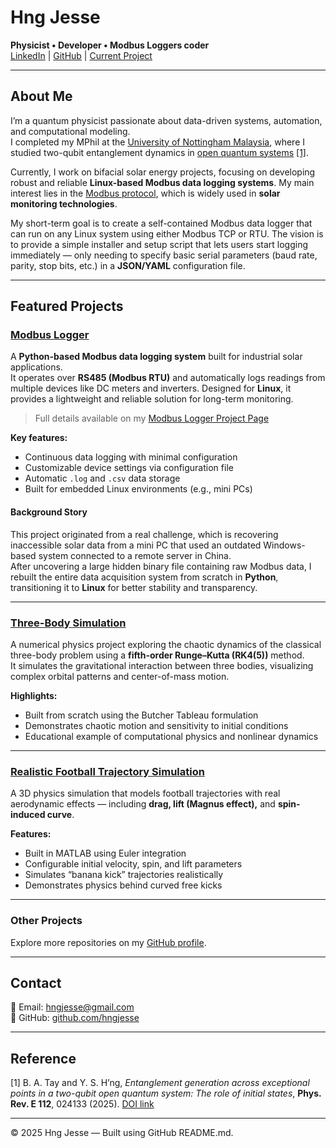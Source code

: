 # Hng Jesse

**Physicist • Developer • Modbus Loggers coder**  
[LinkedIn](https://www.linkedin.com/in/hngys/) | [GitHub](https://github.com/hngjesse) | [Current Project](https://hngjesse.github.io/Modbus_loggers/)

---

## About Me

I’m a quantum physicist passionate about data-driven systems, automation, and computational modeling.  
I completed my MPhil at the [University of Nottingham Malaysia](https://www.nottingham.edu.my/), where I studied two-qubit entanglement dynamics in [open quantum systems](https://en.wikipedia.org/wiki/Open_quantum_system) [[1]](#ref1).

Currently, I work on bifacial solar energy projects, focusing on developing robust and reliable **Linux-based Modbus data logging systems**. My main interest lies in the [Modbus protocol](https://en.wikipedia.org/wiki/Modbus), which is widely used in **solar monitoring technologies**.

My short-term goal is to create a self-contained Modbus data logger that can run on any Linux system using either Modbus TCP or RTU. The vision is to provide a simple installer and setup script that lets users start logging immediately — only needing to specify basic serial parameters (baud rate, parity, stop bits, etc.) in a **JSON/YAML** configuration file.

---

## Featured Projects

### [Modbus Logger](https://github.com/hngjesse/Modbus_loggers)

A **Python-based Modbus data logging system** built for industrial solar applications.  
It operates over **RS485 (Modbus RTU)** and automatically logs readings from multiple devices like DC meters and inverters. Designed for **Linux**, it provides a lightweight and reliable solution for long-term monitoring.

> Full details available on my [Modbus Logger Project Page](https://hngjesse.github.io/Modbus_loggers/)

**Key features:**
- Continuous data logging with minimal configuration  
- Customizable device settings via configuration file  
- Automatic `.log` and `.csv` data storage  
- Built for embedded Linux environments (e.g., mini PCs)

#### Background Story
This project originated from a real challenge, which is recovering inaccessible solar data from a mini PC that used an outdated Windows-based system connected to a remote server in China.  
After uncovering a large hidden binary file containing raw Modbus data, I rebuilt the entire data acquisition system from scratch in **Python**, transitioning it to **Linux** for better stability and transparency.

---

### [Three-Body Simulation](https://github.com/hngjesse/Three_body_simulation)

A numerical physics project exploring the chaotic dynamics of the classical three-body problem using a **fifth-order Runge–Kutta (RK4(5))** method.  
It simulates the gravitational interaction between three bodies, visualizing complex orbital patterns and center-of-mass motion.

**Highlights:**
- Built from scratch using the Butcher Tableau formulation  
- Demonstrates chaotic motion and sensitivity to initial conditions  
- Educational example of computational physics and nonlinear dynamics

---

### [Realistic Football Trajectory Simulation](https://github.com/hngjesse/Realistic_football_simulation)

A 3D physics simulation that models football trajectories with real aerodynamic effects — including **drag, lift (Magnus effect),** and **spin-induced curve**.

**Features:**
- Built in MATLAB using Euler integration  
- Configurable initial velocity, spin, and lift parameters  
- Simulates “banana kick” trajectories realistically  
- Demonstrates physics behind curved free kicks  

---

### Other Projects
Explore more repositories on my [GitHub profile](https://github.com/hngjesse).

---

## Contact

📧 Email: [hngjesse@gmail.com](mailto:hngjesse@gmail.com)  
🔗 GitHub: [github.com/hngjesse](https://github.com/hngjesse)

---

## Reference
<a id="ref1"></a>
[1] B. A. Tay and Y. S. H’ng, *Entanglement generation across exceptional points in a two-qubit open quantum system: The role of initial states*, **Phys. Rev. E 112**, 024133 (2025). [DOI link](https://doi.org/10.1103/24cd-939t)

---

© 2025 Hng Jesse — Built using GitHub README.md.